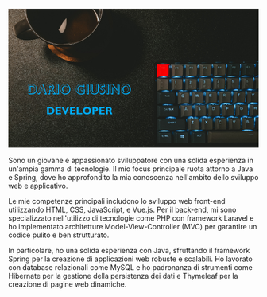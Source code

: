 

<!-- ![1](https://user-images.githubusercontent.com/82829377/220737623-9b0d7e89-857a-41ec-a670-4499fda13a3d.png) -->

![1](https://github.com/DarioGiusino/DarioGiusino/blob/main/Dario%20Giusino%20Developer%20(1).png)

Sono un giovane e appassionato sviluppatore con una solida esperienza in un'ampia gamma di tecnologie. Il mio focus principale ruota attorno a Java e Spring, dove ho approfondito la mia conoscenza nell'ambito dello sviluppo web e applicativo.

Le mie competenze principali includono lo sviluppo web front-end utilizzando HTML, CSS, JavaScript, e Vue.js. Per il back-end, mi sono specializzato nell'utilizzo di tecnologie come PHP con framework Laravel e ho implementato architetture Model-View-Controller (MVC) per garantire un codice pulito e ben strutturato.

In particolare, ho una solida esperienza con Java, sfruttando il framework Spring per la creazione di applicazioni web robuste e scalabili. Ho lavorato con database relazionali come MySQL e ho padronanza di strumenti come Hibernate per la gestione della persistenza dei dati e Thymeleaf per la creazione di pagine web dinamiche.
